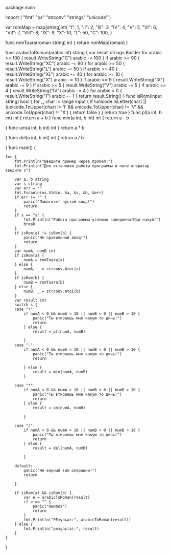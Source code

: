 package main

import (
	"fmt"
	"os"
	"strconv"
	"strings"
	"unicode"
)

var romMap = map[string]int{
	"I": 1, "II": 2, "III": 3, "IV": 4, "V": 5, "VI": 6, "VII": 7, "VIII": 8, "IX": 9,
	"X": 10, "L": 50, "C": 100,
}

func romToara(roman string) int {
	return romMap[roman]
}

func arabicToRoman(arabic int) string {
	var result strings.Builder
	for arabic >= 100 {
		result.WriteString("C")
		arabic -= 100
	}
	if arabic >= 90 {
		result.WriteString("XC")
		arabic -= 90
	}
	for arabic >= 50 {
		result.WriteString("L")
		arabic -= 50
	}
	if arabic >= 40 {
		result.WriteString("XL")
		arabic -= 40
	}
	for arabic >= 10 {
		result.WriteString("X")
		arabic -= 10
	}
	if arabic == 9 {
		result.WriteString("IX")
		arabic -= 9
	}
	if arabic >= 5 {
		result.WriteString("V")
		arabic -= 5
	}
	if arabic == 4 {
		result.WriteString("IV")
		arabic -= 4
	}
	for arabic > 0 {
		result.WriteString("I")
		arabic -= 1
	}
	return result.String()
}
func isRom(input string) bool {
	for _, char := range input {
		if !unicode.IsLetter(char) || (unicode.ToUpper(char) != 'I' && unicode.ToUpper(char) != 'V' && unicode.ToUpper(char) != 'X') {
			return false
		}
	}
	return true
}
func pl(a int, b int) int {
	return a + b
}
func min(a int, b int) int {
	return a - b

}
func um(a int, b int) int {
	return a * b

}
func del(a int, b int) int {
	return a / b

}
func main() {

	for {
		fmt.Println("Введите пример через пробел:")
		fmt.Println("Для остановки работы программы в поле оператор введите s")

		var a, b string
		var s string
		var err = ""
		fmt.Fscanln(os.Stdin, &a, &s, &b, &err)
		if err != "" {
			panic("Памагите! пустой ввод!")
			return
		}
		if s == "s" {
			fmt.Println("Работа программы успешно завершена!Иди нахуй!")
			break
		}
		if isRom(a) != isRom(b) {
			panic("Не правильный ввод!")
			return
		}
		var numA, numB int
		if isRom(a) {
			numA = romToara(a)
		} else {
			numA, _ = strconv.Atoi(a)
		}
		if isRom(b) {
			numB = romToara(b)
		} else {
			numB, _ = strconv.Atoi(b)
		}
		var result int
		switch s {
		case "+":
			if numA < 0 && numA > 10 || numB < 0 || numB > 10 {
				panic("Ты втираешь мне какую то дичь!")
				return
			} else {
				result = pl(numA, numB)

			}
		case "-":
			if numA < 0 && numA > 10 || numB < 0 || numB > 10 {
				panic("Ты втираешь мне какую то дичь!")
				return

			} else {
				result = min(numA, numB)
			}

		case "*":
			if numA < 0 && numA > 10 || numB < 0 || numB > 10 {
				panic("Ты втираешь мне какую то дичь!")
				return
			} else {
				result = um(numA, numB)

			}

		case "/":
			if numA < 0 && numA > 10 || numB < 0 || numB > 10 {
				panic("Ты втираешь мне какую то дичь!")
				return
			} else {
				result = del(numA, numB)

			}

		default:
			panic("Не верный тип операции!")
			return

		}

		if isRom(a) && isRom(b) {
			var e = arabicToRoman(result)
			if e == "" {
				panic("Ошибка")
				return
			}
			fmt.Println("РЕзульат:", arabicToRoman(result))
		} else {
			fmt.Println("результат:", result)
		}
	}

}

